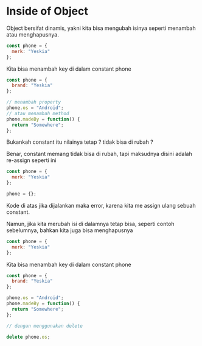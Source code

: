 # Inside of Object

Object bersifat dinamis, yakni kita bisa mengubah isinya seperti menambah atau menghapusnya.

```javascript
const phone = {
  merk: "Yeskia"
};
```

Kita bisa menambah key di dalam constant phone

```javascript
const phone = {
  brand: "Yeskia"
};

// menambah property
phone.os = "Android";
// atau menambah method
phone.madeBy = function() {
  return "Somewhere";
};
```

Bukankah constant itu nilainya tetap ? tidak bisa di rubah ?

Benar, constant memang tidak bisa di rubah, tapi maksudnya disini adalah re-assign seperti ini

```javascript
const phone = {
  merk: "Yeskia"
};

phone = {};
```

Kode di atas jika dijalankan maka error, karena kita me assign ulang sebuah constant.

Namun, jika kita merubah isi di dalamnya tetap bisa, seperti contoh sebelumnya, bahkan kita juga bisa menghapusnya

```javascript
const phone = {
  merk: "Yeskia"
};
```

Kita bisa menambah key di dalam constant phone

```javascript
const phone = {
  brand: "Yeskia"
};

phone.os = "Android";
phone.madeBy = function() {
  return "Somewhere";
};

// dengan menggunakan delete

delete phone.os;
```
